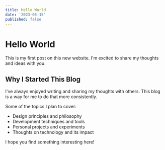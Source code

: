 ```yaml
---
title: Hello World
date: '2023-05-15'
published: false
---
```


# Hello World

This is my first post on this new website. I'm excited to share my thoughts and ideas with you.

## Why I Started This Blog

I've always enjoyed writing and sharing my thoughts with others. This blog is a way for me to do that more consistently.

Some of the topics I plan to cover:

- Design principles and philosophy
- Development techniques and tools
- Personal projects and experiments
- Thoughts on technology and its impact

I hope you find something interesting here! 